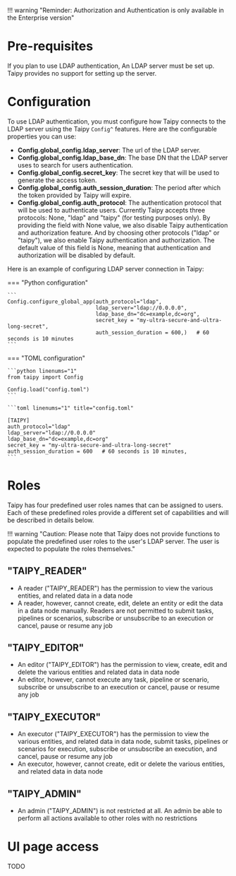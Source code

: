 !!! warning "Reminder: Authorization and Authentication is only available in the Enterprise version"

# Pre-requisites

If you plan to use LDAP authentication, An LDAP server must be set up. Taipy provides no support for setting up the server.

# Configuration

To use LDAP authentication, you must configure how Taipy connects to the LDAP server using the Taipy `Config^` features. Here are the configurable properties you can use:

- **Config.global_config.ldap_server**: The url of the LDAP server.
- **Config.global_config.ldap_base_dn**: The base DN that the LDAP server uses to search for users authentication.
- **Config.global_config.secret_key**: The secret key that will be used to generate the access token.
- **Config.global_config.auth_session_duration**: The period after which the token provided by Taipy will expire.
- **Config.global_config.auth_protocol**: The authentication protocol that will be used to authenticate users. Currently Taipy accepts three protocols: None, "ldap" and "taipy" (for testing purposes only). By providing the field with None value, we also disable Taipy authentication and authorization feature. And by choosing other protocols ("ldap" or "taipy"), we also enable Taipy authentication and authorization. The default value of this field is None, meaning that authentication and authorization will be disabled by default.

Here is an example of configuring LDAP server connection in Taipy:

=== "Python configuration"

    ```
    Config.configure_global_app(auth_protocol="ldap",
                                ldap_server="ldap://0.0.0.0",
                                ldap_base_dn="dc=example,dc=org",
                                secret_key = "my-ultra-secure-and-ultra-long-secret",
                                auth_session_duration = 600,)   # 60 seconds is 10 minutes
    ```

=== "TOML configuration"

    ```python linenums="1"
    from taipy import Config

    Config.load("config.toml")
    ```

    ```toml linenums="1" title="config.toml"

    [TAIPY]
    auth_protocol="ldap"
    ldap_server="ldap://0.0.0.0"
    ldap_base_dn="dc=example,dc=org"
    secret_key = "my-ultra-secure-and-ultra-long-secret"
    auth_session_duration = 600   # 60 seconds is 10 minutes,
    ```

# Roles

Taipy has four predefined user roles names that can be assigned to users. Each of these predefined roles provide a different set of capabilities and will be described in details below.

!!! warning
    "Caution: Please note that Taipy does not provide functions to populate the predefined user roles to the user's LDAP server. The user is expected to populate the roles themselves."

## "TAIPY_READER"

- A reader ("TAIPY_READER") has the permission to view the various entities, and related data in a data node
- A reader, however, cannot create, edit, delete an entity or edit the data in a data node manually. Readers are not permitted to submit tasks, pipelines or scenarios, subscribe or unsubscribe to an execution or cancel, pause or resume any job

## "TAIPY_EDITOR"

- An editor ("TAIPY_EDITOR") has the permission to view, create, edit and delete the various entities and related data in data node
- An editor, however, cannot execute any task, pipeline or scenario, subscribe or unsubscribe to an execution or cancel, pause or resume any job

## "TAIPY_EXECUTOR"

- An executor ("TAIPY_EXECUTOR") has the permission to view the various entities, and related data in data node, submit tasks, pipelines or scenarios for execution, subscribe or unsubscribe an execution, and cancel, pause or resume any job
- An executor, however, cannot create, edit or delete the various entities, and related data in data node

## "TAIPY_ADMIN"

- An admin ("TAIPY_ADMIN") is not restricted at all. An admin be able to perform all actions available to other roles with no restrictions


# UI page access

TODO
